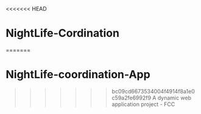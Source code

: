 <<<<<<< HEAD
# NightLife-Cordination
=======
# NightLife-coordination-App
>>>>>>> bc09cd6673534004f4914f8a1e0c59a2fe6992f9
A dynamic web application project - FCC
